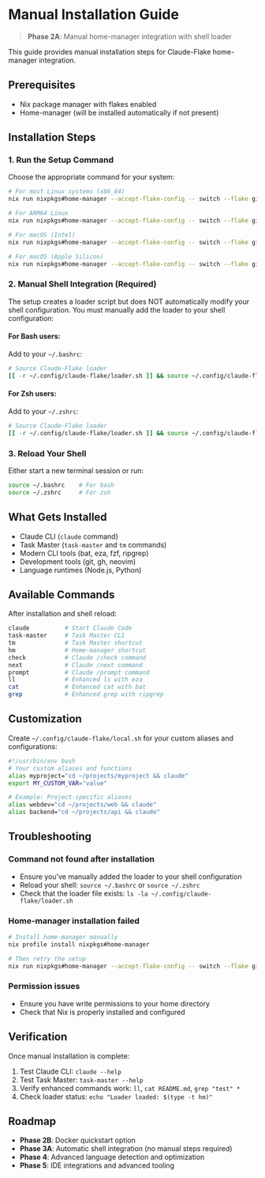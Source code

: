 # Manual Installation Guide

> **Phase 2A**: Manual home-manager integration with shell loader

This guide provides manual installation steps for Claude-Flake home-manager integration.

## Prerequisites

- Nix package manager with flakes enabled
- Home-manager (will be installed automatically if not present)

## Installation Steps

### 1. Run the Setup Command

Choose the appropriate command for your system:

```bash
# For most Linux systems (x86_64)
nix run nixpkgs#home-manager --accept-flake-config -- switch --flake github:smithclay/claude-flake#user@linux

# For ARM64 Linux
nix run nixpkgs#home-manager --accept-flake-config -- switch --flake github:smithclay/claude-flake#user@aarch64-linux

# For macOS (Intel)
nix run nixpkgs#home-manager --accept-flake-config -- switch --flake github:smithclay/claude-flake#user@darwin

# For macOS (Apple Silicon)
nix run nixpkgs#home-manager --accept-flake-config -- switch --flake github:smithclay/claude-flake#user@aarch64-darwin
```

### 2. Manual Shell Integration (Required)

The setup creates a loader script but does NOT automatically modify your shell configuration. 
You must manually add the loader to your shell configuration:

#### For Bash users:
Add to your `~/.bashrc`:
```bash
# Source Claude-Flake loader
[[ -r ~/.config/claude-flake/loader.sh ]] && source ~/.config/claude-flake/loader.sh
```

#### For Zsh users:
Add to your `~/.zshrc`:
```bash
# Source Claude-Flake loader
[[ -r ~/.config/claude-flake/loader.sh ]] && source ~/.config/claude-flake/loader.sh
```

### 3. Reload Your Shell

Either start a new terminal session or run:
```bash
source ~/.bashrc    # For bash
source ~/.zshrc     # For zsh
```

## What Gets Installed

- Claude CLI (`claude` command)
- Task Master (`task-master` and `tm` commands)
- Modern CLI tools (bat, eza, fzf, ripgrep)
- Development tools (git, gh, neovim)
- Language runtimes (Node.js, Python)

## Available Commands

After installation and shell reload:
```bash
claude          # Start Claude Code
task-master     # Task Master CLI
tm              # Task Master shortcut
hm              # Home-manager shortcut
check           # Claude /check command
next            # Claude /next command
prompt          # Claude /prompt command
ll              # Enhanced ls with eza
cat             # Enhanced cat with bat
grep            # Enhanced grep with ripgrep
```

## Customization

Create `~/.config/claude-flake/local.sh` for your custom aliases and configurations:
```bash
#!/usr/bin/env bash
# Your custom aliases and functions
alias myproject="cd ~/projects/myproject && claude"
export MY_CUSTOM_VAR="value"

# Example: Project-specific aliases
alias webdev="cd ~/projects/web && claude"
alias backend="cd ~/projects/api && claude"
```

## Troubleshooting

### Command not found after installation
- Ensure you've manually added the loader to your shell configuration
- Reload your shell: `source ~/.bashrc` or `source ~/.zshrc`
- Check that the loader file exists: `ls -la ~/.config/claude-flake/loader.sh`

### Home-manager installation failed
```bash
# Install home-manager manually
nix profile install nixpkgs#home-manager

# Then retry the setup
nix run nixpkgs#home-manager --accept-flake-config -- switch --flake github:smithclay/claude-flake#user@linux
```

### Permission issues
- Ensure you have write permissions to your home directory
- Check that Nix is properly installed and configured

## Verification

Once manual installation is complete:
1. Test Claude CLI: `claude --help`
2. Test Task Master: `task-master --help`
3. Verify enhanced commands work: `ll`, `cat README.md`, `grep "test" *`
4. Check loader status: `echo "Loader loaded: $(type -t hm)"`

## Roadmap

- **Phase 2B**: Docker quickstart option
- **Phase 3A**: Automatic shell integration (no manual steps required)
- **Phase 4**: Advanced language detection and optimization
- **Phase 5**: IDE integrations and advanced tooling